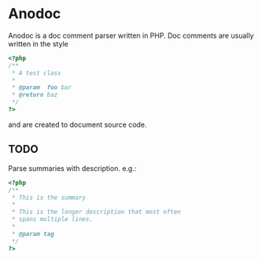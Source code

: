 Anodoc
======

Anodoc is a doc comment parser written in PHP. Doc comments are usually written in the style

```php
<?php
/**
 * A test class
 *
 * @param  foo bar
 * @return baz
 */
?>
```

and are created to document source code.


TODO
----

Parse summaries with description. e.g.:

```php
<?php
/**
 * This is the summary
 *
 * This is the longer description that most often
 * spans multiple lines.
 *
 * @param tag
 */
?>
```